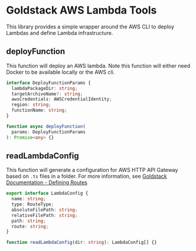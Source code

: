 # Goldstack AWS Lambda Tools

This library provides a simple wrapper around the AWS CLI to deploy Lambdas and define Lambda infrastructure.

## deployFunction

This function will deploy an AWS lambda. Note this function will either need Docker to be available locally or the AWS cli.

```typescript
interface DeployFunctionParams {
  lambdaPackageDir: string;
  targetArchiveName?: string;
  awsCredentials: AWSCredentialIdentity;
  region: string;
  functionName: string;
}

function async deployFunction(
  params: DeployFunctionParams
): Promise<any> {}
```

## readLambdaConfig

This function will generate a configuration for AWS HTTP API Gateway based on `.ts` files in a folder. For more information, see [Goldstack Documentation - Defining Routes](https://docs.goldstack.party/docs/templates/serverless-api#defining-routes-1)

```typescript
export interface LambdaConfig {
  name: string;
  type: RouteType;
  absoluteFilePath: string;
  relativeFilePath: string;
  path: string;
  route: string;
}

function readLambdaConfig(dir: string): LambdaConfig[] {}
```
